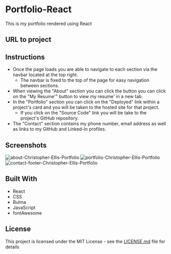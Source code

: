 # Portfolio-React

This is my portfolio rendered using React 

## URL to project


## Instructions
- Once the page loads you are able to navigate to each section via the navbar located at the top right.
  - The navbar is fixed to the top of the page for easy navigation between sections.
- When viewing the "About" section you can click the button you can click on the "My Resume'" button to view my resume' in a new tab.
- In the "Portfolio" section you can click on the "Deployed" link within a project's card and you will be taken to the hosted site for that project.
  - If you click on the "Source Code" link you will be take to the project's GitHub repository.
- The "Contact" section contains my phone number, email address as well as links to my GitHub and Linked-In profiles.

## Screenshots
![about-Christopher-Ellis-Portfolio](https://user-images.githubusercontent.com/54122844/77235053-508eba00-6b78-11ea-82ae-c75ac4a2a476.png)
![portfolio-Christopher-Ellis-Portfolio](https://user-images.githubusercontent.com/54122844/77235067-669c7a80-6b78-11ea-8ef2-7bba3f7f4f1c.png)
![contact-footer-Christopher-Ellis-Portfolio](https://user-images.githubusercontent.com/54122844/72943280-efdb3080-3d32-11ea-926f-79e1fe593927.png)


## Built With

* React
* CSS
* Bulma
* JavaScript
* fontAwesome



## License

This project is licensed under the MIT License - see the [LICENSE.md](LICENSE.md) file for details




